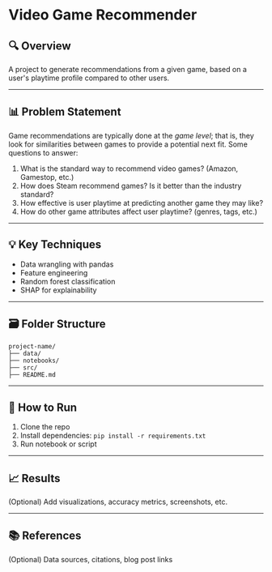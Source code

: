 # Video Game Recommender

## 🔍 Overview

A project to generate recommendations from a given game, based on a user's
playtime profile compared to other users.

-------------------------------------------------------------------------------

## 📊 Problem Statement

Game recommendations are typically done at the *game level*; that is, they
look for similarities between games to provide a potential next fit. Some
questions to answer:

1. What is the standard way to recommend video games? (Amazon, Gamestop, etc.)
2. How does Steam recommend games? Is it better than the industry standard?
3. How effective is user playtime at predicting another game they may like?
4. How do other game attributes affect user playtime? (genres, tags, etc.)

-------------------------------------------------------------------------------

## 💡 Key Techniques

- Data wrangling with pandas
- Feature engineering
- Random forest classification
- SHAP for explainability

-------------------------------------------------------------------------------

## 🗃️ Folder Structure

```
project-name/
├── data/
├── notebooks/
├── src/
├── README.md
```

-------------------------------------------------------------------------------

## 🚀 How to Run

1. Clone the repo
2. Install dependencies: `pip install -r requirements.txt`
3. Run notebook or script

-------------------------------------------------------------------------------

## 📈 Results

(Optional) Add visualizations, accuracy metrics, screenshots, etc.

-------------------------------------------------------------------------------

## 📚 References

(Optional) Data sources, citations, blog post links

